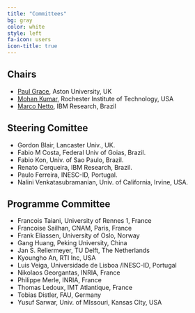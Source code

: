 ```yaml
---
title: "Committees"
bg: gray
color: white
style: left
fa-icon: users
icon-title: true
---
```


## Chairs 

* [Paul Grace](https://sites.google.com/site/pjgrace/home), Aston University, UK 
* [Mohan Kumar](https://www.cs.rit.edu/~mjk/), Rochester Institute of Technology, USA
* [Marco Netto](http://www.marconetto.me), IBM Research, Brazil

## Steering Comittee

* Gordon Blair, Lancaster Univ., UK.
* Fabio M Costa, Federal Univ of Goias, Brazil.
* Fabio Kon, Univ. of Sao Paulo, Brazil.
* Renato Cerqueira, IBM Research, Brazil.
* Paulo Ferreira, INESC-ID, Portugal.
* Nalini Venkatasubramanian, Univ. of California, Irvine, USA.

## Programme Committee

* Francois Taiani, University of Rennes 1, France
* Francoise Sailhan, CNAM, Paris, France
* Frank Eliassen, University of Oslo, Norway
* Gang Huang, Peking University, China 
* Jan S. Rellermeyer, TU Delft, The Netherlands
* Kyoungho An, RTI Inc, USA
* Luis Veiga, Universidade de Lisboa /INESC-ID, Portugal
* Nikolaos Georgantas, INRIA, France
* Philippe Merle, INRIA, France 
* Thomas Ledoux, IMT Atlantique, France 
* Tobias Distler, FAU, Germany
* Yusuf Sarwar, Univ. of MIssouri, Kansas CIty, USA

